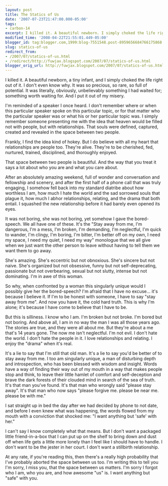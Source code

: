 ```yaml
---
layout: post
title: The Statics of Us
date: '2007-07-23T21:47:00.000-05:00'
tags:
- carbon-14
excerpt: I killed it. A beautiful newborn. I simply choked the life right out of it. I put it out of my misery.
modified_time: '2008-04-22T21:55:01.449-05:00'
blogger_id: tag:blogger.com,1999:blog-7551548.post-8959656684766175868
slug: statics-of-us
redirect_from: 
- /2007/07/statics-of-us.html
- /redirect/http://fuwjax.blogspot.com/2007/07/statics-of-us.html
blogger_orig_url: http://fuwjax.blogspot.com/2007/07/statics-of-us.html
---
```


I killed it. A beautiful newborn, a tiny infant, and I simply choked the life right out of it. I don't even know why. It was so precious, so rare, so full of potential. It was literally, obviously, unbelievably something I had waited for; something worth waiting for. And I put it out of my misery.

I'm reminded of a speaker I once heard. I don't remember where or when this particular speaker spoke on this particular topic, or for that matter who the particular speaker was or what his or her particular topic was. I simply remember someone presenting me with the idea that heaven would be filled not with people, but with relationships. That souls were defined, captured, created and revealed in the space between two people.

Frankly, I find the idea kind of hokey. But I do believe with all my heart that relationships are people too. They're alive. They're to be cherished, fed, nurtured, trained, disciplined, and thoroughly enjoyed.

That space between two people is beautiful. And the way that you treat it says a lot about who you are and what you care about.

After an absolutely amazing weekend, full of wonder and conversation and fellowship and scenery, and after the first half of a phone call that was truly engaging, I somehow fell back into my standard diatribe about how worthless I am, how much I hate the world and the sad sorrowed souls that plague it, how much I abhor relationships, relating, and the drama that both entail. I squashed the new relationship before it had barely even opened its eyes.

It was not boring, she was not boring, yet somehow I gave the bored-speech. We all have one of these. It's the "Stay away from me, I'm dangerous, I'm a mess, I'm broken, I'm demanding, I'm neglectful, I'm quick to wander, I'm clingy, I'm boring, I'm bitter, I'm better off on my own, I need my space, I need my quiet, I need my way" monologue that we all give when we just want the other person to leave without having to tell them we want them to go away.

She's amazing. She's eccentric but not obnoxious. She's sincere but not naive. She's organized but not obsessive, funny but not self-deprecating, passionate but not overbearing, sexual but not slutty, intense but not dominating. I'm in awe of this woman.

So why, when confronted by a woman this singularly unique would I possibly give her the bored-speech? I'm afraid that I have no excuse... it's because I believe it. If I'm to be honest with someone, I have to say "stay away from me". And now you have it, the cold hard truth. This is why I'm alone; it's because I have come to believe that I have to be.

But this is silliness. I know who I am. I'm broken but not broke. I'm bored but not boring. And above all, I am in no way the man I was all those years ago. The stories are true, and they were all about me. But they're about a me that's 14 years gone. The now me isn't neglectful. I'm not evil. I don't hate the world. I don't hate the people in it. I love relationships and relating. I enjoy the "drama" when it's real.

It's a lie to say that I'm still that old man. It's a lie to say you'd be better of to stay away from me. I too am singularly unique, a man of disturbing depth and introspection, who has been blessed with wisdom and insight. Words have a way of finding their way out of my mouth in a way that makes people stop and think, to leave their little hamlet of comfort and self-deception and brave the dark forests of their clouded mind in search of the sea of truth. It's that man you've found. It's that man who wrongly said "please stay away". It's that man who now says "please forgive me. please be near me. please be with me."

I sat straight up in bed the day after we had decided by phone to not date, and before I even knew what was happening, the words flowed from my mouth with a conviction that shocked me: "I want anything but 'safe' with her."

I can't say I know completely what that means. But I don't want a packaged little friend-in-a-box that I can put up on the shelf to bring down and dust off when life gets a little more lonely than I feel like I should have to handle. I don't want to be the jester in her court. I don't want a stillbirth relationship.

At any rate, if you're reading this, then there's a really high probability that I've probably aborted the space between us too. I'm writing this to tell you I'm sorry, I miss you, that the space between us matters. I'm sorry I forgot who I am, who you are, and how awesome "us" is. I want anything but "safe" with you.